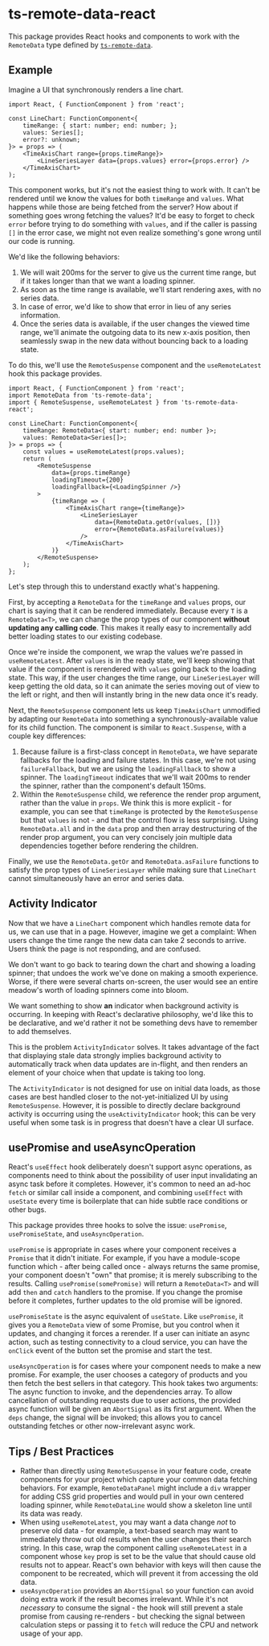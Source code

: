 # ts-remote-data-react

This package provides React hooks and components to work with the `RemoteData` type defined by [`ts-remote-data`](https://www.npmjs.com/package/ts-remote-data).

## Example

Imagine a UI that synchronously renders a line chart.

```typescriptreact
import React, { FunctionComponent } from 'react';

const LineChart: FunctionComponent<{
    timeRange: { start: number; end: number; };
    values: Series[];
    error?: unknown;
}> = props => (
    <TimeAxisChart range={props.timeRange}>
        <LineSeriesLayer data={props.values} error={props.error} />
    </TimeAxisChart>
);
```

This component works, but it's not the easiest thing to work with.
It can't be rendered until we know the values for both `timeRange` and `values`.
What happens while those are being fetched from the server?
How about if something goes wrong fetching the values?
It'd be easy to forget to check `error` before trying to do something with `values`, and if the caller is passing `[]` in the error case, we might not even realize something's gone wrong until our code is running.

We'd like the following behaviors:

1. We will wait 200ms for the server to give us the current time range, but if it takes longer than that we want a loading spinner.
2. As soon as the time range is available, we'll start rendering axes, with no series data.
3. In case of error, we'd like to show that error in lieu of any series information.
4. Once the series data is available, if the user changes the viewed time range, we'll animate the outgoing data to its new x-axis position, then seamlessly swap in the new data without bouncing back to a loading state.

To do this, we'll use the `RemoteSuspense` component and the `useRemoteLatest` hook this package provides.

```typescriptreact
import React, { FunctionComponent } from 'react';
import RemoteData from 'ts-remote-data';
import { RemoteSuspense, useRemoteLatest } from 'ts-remote-data-react';

const LineChart: FunctionComponent<{
    timeRange: RemoteData<{ start: number; end: number }>;
    values: RemoteData<Series[]>;
}> = props => {
    const values = useRemoteLatest(props.values);
    return (
        <RemoteSuspense
            data={props.timeRange}
            loadingTimeout={200}
            loadingFallback={<LoadingSpinner />}
        >
            {timeRange => (
                <TimeAxisChart range={timeRange}>
                    <LineSeriesLayer
                        data={RemoteData.getOr(values, [])}
                        error={RemoteData.asFailure(values)}
                    />
                </TimeAxisChart>
            )}
        </RemoteSuspense>
    );
};
```

Let's step through this to understand exactly what's happening.

First, by accepting a `RemoteData` for the `timeRange` and `values` props, our chart is saying that it can be rendered immediately.
Because every `T` is a `RemoteData<T>`, we can change the prop types of our component **without updating any calling code**. This makes it really easy to incrementally add better loading states to our existing codebase.

Once we're inside the component, we wrap the values we're passed in `useRemoteLatest`.
After `values` is in the ready state, we'll keep showing that value if the component is rerendered with `values` going back to the loading state.
This way, if the user changes the time range, our `LineSeriesLayer` will keep getting the old data, so it can animate the series moving out of view to the left or right, and then will instantly bring in the new data once it's ready.

Next, the `RemoteSuspense` component lets us keep `TimeAxisChart` unmodified by adapting our `RemoteData` into something a synchronously-available value for its child function.
The component is similar to `React.Suspense`, with a couple key differences:

1. Because failure is a first-class concept in `RemoteData`, we have separate fallbacks for the loading and failure states.
   In this case, we're not using `failureFallback`, but we are using the `loadingFallback` to show a spinner.
   The `loadingTimeout` indicates that we'll wait 200ms to render the spinner, rather than the component's default 150ms.
2. Within the `RemoteSuspense` child, we reference the render prop argument, rather than the value in `props`.
   We think this is more explicit - for example, you can see that `timeRange` is protected by the `RemoteSuspense` but that `values` is not - and that the control flow is less surprising.
   Using `RemoteData.all` and in the `data` prop and then array destructuring of the render prop argument, you can very concisely join multiple data dependencies together before rendering the children.

Finally, we use the `RemoteData.getOr` and `RemoteData.asFailure` functions to satisfy the prop types of `LineSeriesLayer` while making sure that `LineChart` cannot simultaneously have an error and series data.

## Activity Indicator

Now that we have a `LineChart` component which handles remote data for us, we can use that in a page. However, imagine we get a complaint: When users change the time range the new data can take 2 seconds to arrive. Users think the page is not responding, and are confused.

We don't want to go back to tearing down the chart and showing a loading spinner; that undoes the work we've done on making a smooth experience. Worse, if there were several charts on-screen, the user would see an entire meadow's worth of loading spinners come into bloom.

We want something to show **an** indicator when background activity is occurring. In keeping with React's declarative philosophy, we'd like this to be declarative, and we'd rather it not be something devs have to remember to add themselves.

This is the problem `ActivityIndicator` solves. It takes advantage of the fact that displaying stale data strongly implies background activity to automatically track when data updates are in-flight, and then renders an element of your choice when that update is taking too long.

The `ActivityIndicator` is not designed for use on initial data loads, as those cases are best handled closer to the not-yet-initialized UI by using `RemoteSuspense`. However, it is possible to directly declare background activity is occurring using the `useActivityIndicator` hook; this can be very useful when some task is in progress that doesn't have a clear UI surface.

## usePromise and useAsyncOperation

React's `useEffect` hook deliberately doesn't support async operations, as components need to think about the possibility of user input invalidating an async task before it completes.
However, it's common to need an ad-hoc `fetch` or similar call inside a component, and combining `useEffect` with `useState` every time is boilerplate that can hide subtle race conditions or other bugs.

This package provides three hooks to solve the issue: `usePromise`, `usePromiseState`, and `useAsyncOperation`.

`usePromise` is appropriate in cases where your component receives a `Promise` that it didn't initiate.
For example, if you have a module-scope function which - after being called once - always returns the same promise, your component doesn't "own" that promise; it is merely subscribing to the results.
Calling `usePromise(somePromise)` will return a `RemoteData<T>` and will add `then` and `catch` handlers to the promise.
If you change the promise before it completes, further updates to the old promise will be ignored.

`usePromiseState` is the async equivalent of `useState`.
Like `usePromise`, it gives you a `RemoteData` view of some Promise, but you control when it updates, and changing it forces a rerender.
If a user can initiate an async action, such as testing connectivity to a cloud service, you can have the `onClick` event of the button set the promise and start the test.

`useAsyncOperation` is for cases where your component needs to make a new promise.
For example, the user chooses a category of products and you then fetch the best sellers in that category.
This hook takes two arguments: The async function to invoke, and the dependencies array.
To allow cancellation of outstanding requests due to user actions, the provided async function will be given an `AbortSignal` as its first argument.
When the `deps` change, the signal will be invoked; this allows you to cancel outstanding fetches or other now-irrelevant async work.

## Tips / Best Practices

* Rather than directly using `RemoteSuspense` in your feature code, create components for your project which capture your common data fetching behaviors.
  For example, `RemoteDataPanel` might include a `div` wrapper for adding CSS grid properties and would pull in your own centered loading spinner, while `RemoteDataLine` would show a skeleton line until its data was ready.
* When using `useRemoteLatest`, you may want a data change _not_ to preserve old data - for example, a text-based search may want to immediately throw out old results when the user changes their search string.
  In this case, wrap the component calling `useRemoteLatest` in a component whose `key` prop is set to be the value that should cause old results not to appear.
  React's own behavior with keys will then cause the component to be recreated, which will prevent it from accessing the old data.
* `useAsyncOperation` provides an `AbortSignal` so your function can avoid doing extra work if the result becomes irrelevant.
  While it's not _necessary_ to consume the signal - the hook will still prevent a stale promise from causing re-renders - but checking the signal between calculation steps or passing it to `fetch` will reduce the CPU and network usage of your app.
